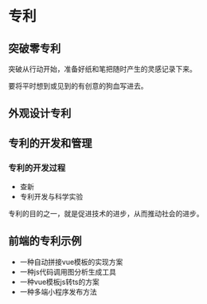 # 专利

## 突破零专利

突破从行动开始，准备好纸和笔把随时产生的灵感记录下来。

要将平时想到或见到的有创意的狗血写进去。

## 外观设计专利

## 专利的开发和管理

### 专利的开发过程

- 查新
- 专利开发与科学实验
  
专利的目的之一，就是促进技术的进步，从而推动社会的进步。

## 前端的专利示例

- 一种自动拼接vue模板的实现方案
- 一种js代码调用图分析生成工具
- 一种vue模板js转ts的方案
- 一种多端小程序发布方法
